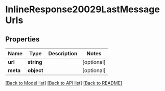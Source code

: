 # InlineResponse20029LastMessageUrls

## Properties
Name | Type | Description | Notes
------------ | ------------- | ------------- | -------------
**url** | **string** |  | [optional] 
**meta** | **object** |  | [optional] 

[[Back to Model list]](../../README.md#documentation-for-models) [[Back to API list]](../../README.md#documentation-for-api-endpoints) [[Back to README]](../../README.md)

